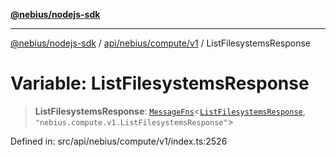 [**@nebius/nodejs-sdk**](../../../../../README.md)

***

[@nebius/nodejs-sdk](../../../../../README.md) / [api/nebius/compute/v1](../README.md) / ListFilesystemsResponse

# Variable: ListFilesystemsResponse

> **ListFilesystemsResponse**: [`MessageFns`](../../../../../runtime/protos/core/interfaces/MessageFns.md)\<[`ListFilesystemsResponse`](../interfaces/ListFilesystemsResponse.md), `"nebius.compute.v1.ListFilesystemsResponse"`\>

Defined in: src/api/nebius/compute/v1/index.ts:2526
